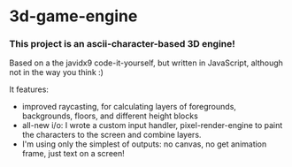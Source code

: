 # 3d-game-engine
### This project is an ascii-character-based 3D engine!
Based on a the javidx9 code-it-yourself, but written in JavaScript, although not in the way you think :)

It features:
- improved raycasting, for calculating layers of foregrounds, backgrounds, floors, and different height blocks
- all-new i/o: I wrote a custom input handler, pixel-render-engine to paint the characters to the screen and combine layers.
- I'm using only the simplest of outputs: no canvas, no get animation frame, just text on a screen!